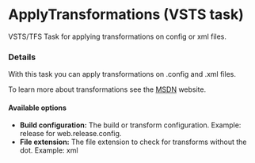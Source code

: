 # ApplyTransformations (VSTS task)
VSTS/TFS Task for applying transformations on config or xml files.


### Details
With this task you can apply transformations on .config and .xml files. 

To learn more about transformations see the [MSDN](https://msdn.microsoft.com/en-us/library/dd465326(v=vs.110).aspx) website.


#### Available options
* **Build configuration:** The build or transform configuration. Example: release for web.release.config.
* **File extension:** The file extension to check for transforms without the dot. Example: xml